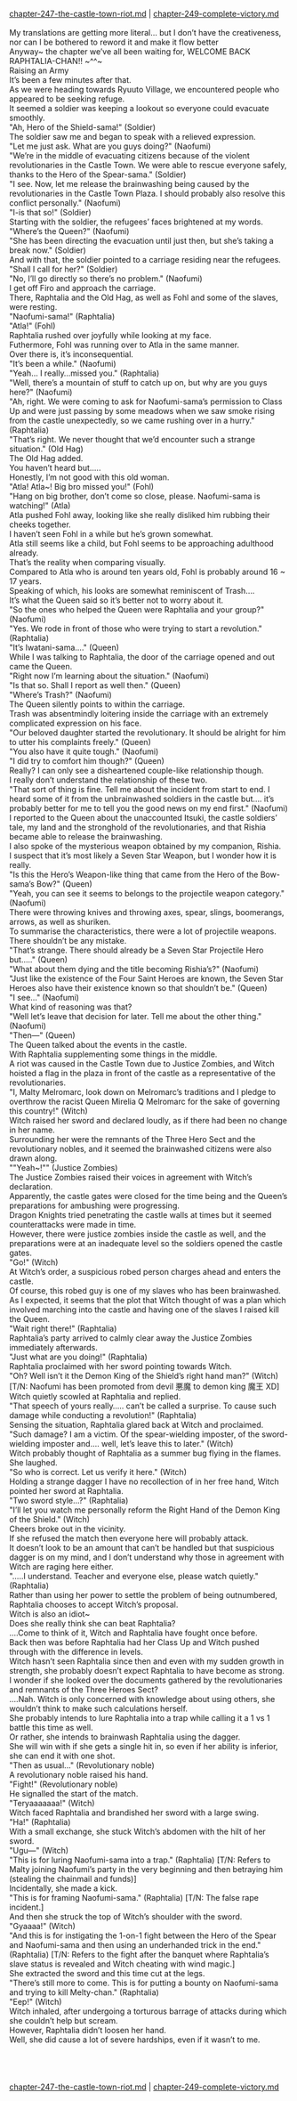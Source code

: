 [chapter-247-the-castle-town-riot.md](./chapter-247-the-castle-town-riot.md) | [chapter-249-complete-victory.md](./chapter-249-complete-victory.md) <br/>
<br/>
My translations are getting more literal… but I don’t have the creativeness, nor can I be bothered to reword it and make it flow better <br/>
Anyway~ the chapter we’ve all been waiting for, WELCOME BACK RAPHTALIA-CHAN!! ~^^~<br/>
Raising an Army<br/>
It’s been a few minutes after that.<br/>
As we were heading towards Ryuuto Village, we encountered people who appeared to be seeking refuge.<br/>
It seemed a soldier was keeping a lookout so everyone could evacuate smoothly.<br/>
"Ah, Hero of the Shield-sama!" (Soldier)<br/>
The soldier saw me and began to speak with a relieved expression.<br/>
"Let me just ask. What are you guys doing?" (Naofumi)<br/>
"We’re in the middle of evacuating citizens because of the violent revolutionaries in the Castle Town. We were able to rescue everyone safely, thanks to the Hero of the Spear-sama." (Soldier)<br/>
"I see. Now, let me release the brainwashing being caused by the revolutionaries in the Castle Town Plaza. I should probably also resolve this conflict personally." (Naofumi)<br/>
"I-is that so!" (Soldier)<br/>
Starting with the soldier, the refugees’ faces brightened at my words.<br/>
"Where’s the Queen?" (Naofumi)<br/>
"She has been directing the evacuation until just then, but she’s taking a break now." (Soldier)<br/>
And with that, the soldier pointed to a carriage residing near the refugees.<br/>
"Shall I call for her?" (Soldier)<br/>
"No, I’ll go directly so there’s no problem." (Naofumi)<br/>
I get off Firo and approach the carriage.<br/>
There, Raphtalia and the Old Hag, as well as Fohl and some of the slaves, were resting.<br/>
"Naofumi-sama!" (Raphtalia)<br/>
"Atla!" (Fohl)<br/>
Raphtalia rushed over joyfully while looking at my face.<br/>
Futhermore, Fohl was running over to Atla in the same manner.<br/>
Over there is, it’s inconsequential.<br/>
"It’s been a while." (Naofumi)<br/>
"Yeah… I really…missed you." (Raphtalia)<br/>
"Well, there’s a mountain of stuff to catch up on, but why are you guys here?" (Naofumi)<br/>
"Ah, right. We were coming to ask for Naofumi-sama’s permission to Class Up and were just passing by some meadows when we saw smoke rising from the castle unexpectedly, so we came rushing over in a hurry." (Raphtalia)<br/>
"That’s right. We never thought that we’d encounter such a strange situation." (Old Hag)<br/>
The Old Hag added.<br/>
You haven’t heard but…..<br/>
Honestly, I’m not good with this old woman.<br/>
"Atla! Atla~! Big bro missed you!" (Fohl)<br/>
"Hang on big brother, don’t come so close, please. Naofumi-sama is watching!" (Atla)<br/>
Atla pushed Fohl away, looking like she really disliked him rubbing their cheeks together.<br/>
I haven’t seen Fohl in a while but he’s grown somewhat.<br/>
Atla still seems like a child, but Fohl seems to be approaching adulthood already.<br/>
That’s the reality when comparing visually.<br/>
Compared to Atla who is around ten years old, Fohl is probably around 16 ~ 17 years.<br/>
Speaking of which, his looks are somewhat reminiscent of Trash….<br/>
It’s what the Queen said so it’s better not to worry about it.<br/>
"So the ones who helped the Queen were Raphtalia and your group?" (Naofumi)<br/>
"Yes. We rode in front of those who were trying to start a revolution." (Raphtalia)<br/>
"It’s Iwatani-sama…." (Queen)<br/>
While I was talking to Raphtalia, the door of the carriage opened and out came the Queen.<br/>
"Right now I’m learning about the situation." (Naofumi)<br/>
"Is that so. Shall I report as well then." (Queen)<br/>
"Where’s Trash?" (Naofumi)<br/>
The Queen silently points to within the carriage.<br/>
Trash was absentmindly loitering inside the carriage with an extremely complicated expression on his face.<br/>
"Our beloved daughter started the revolutionary. It should be alright for him to utter his complaints freely." (Queen)<br/>
"You also have it quite tough." (Naofumi)<br/>
"I did try to comfort him though?" (Queen)<br/>
Really? I can only see a disheartened couple-like relationship though.<br/>
I really don’t understand the relationship of these two.<br/>
"That sort of thing is fine. Tell me about the incident from start to end. I heard some of it from the unbrainwashed soldiers in the castle but…. it’s probably better for me to tell you the good news on my end first." (Naofumi)<br/>
I reported to the Queen about the unaccounted Itsuki, the castle soldiers’ tale, my land and the stronghold of the revolutionaries, and that Rishia became able to release the brainwashing.<br/>
I also spoke of the mysterious weapon obtained by my companion, Rishia.<br/>
I suspect that it’s most likely a Seven Star Weapon, but I wonder how it is really.<br/>
"Is this the Hero’s Weapon-like thing that came from the Hero of the Bow-sama’s Bow?" (Queen)<br/>
"Yeah, you can see it seems to belongs to the projectile weapon category." (Naofumi)<br/>
There were throwing knives and throwing axes, spear, slings, boomerangs, arrows, as well as shuriken.<br/>
To summarise the characteristics, there were a lot of projectile weapons.<br/>
There shouldn’t be any mistake.<br/>
"That’s strange. There should already be a Seven Star Projectile Hero but….." (Queen)<br/>
"What about them dying and the title becoming Rishia’s?" (Naofumi)<br/>
"Just like the existence of the Four Saint Heroes are known, the Seven Star Heroes also have their existence known so that shouldn’t be." (Queen)<br/>
"I see…" (Naofumi)<br/>
What kind of reasoning was that?<br/>
"Well let’s leave that decision for later. Tell me about the other thing." (Naofumi)<br/>
"Then―" (Queen)<br/>
The Queen talked about the events in the castle.<br/>
With Raphtalia supplementing some things in the middle.<br/>
A riot was caused in the Castle Town due to Justice Zombies, and Witch hoisted a flag in the plaza in front of the castle as a representative of the revolutionaries.<br/>
"I, Malty Melromarc, look down on Melromarc’s traditions and I pledge to overthrow the racist Queen Mirelia Q Melromarc for the sake of governing this country!" (Witch)<br/>
Witch raised her sword and declared loudly, as if there had been no change in her name.<br/>
Surrounding her were the remnants of the Three Hero Sect and the revolutionary nobles, and it seemed the brainwashed citizens were also drawn along.<br/>
""Yeah~!"" (Justice Zombies)<br/>
The Justice Zombies raised their voices in agreement with Witch’s declaration.<br/>
Apparently, the castle gates were closed for the time being and the Queen’s preparations for ambushing were progressing.<br/>
Dragon Knights tried penetrating the castle walls at times but it seemed counterattacks were made in time.<br/>
However, there were justice zombies inside the castle as well, and the preparations were at an inadequate level so the soldiers opened the castle gates.<br/>
"Go!" (Witch)<br/>
At Witch’s order, a suspicious robed person charges ahead and enters the castle.<br/>
Of course, this robed guy is one of my slaves who has been brainwashed.<br/>
As I expected, it seems that the plot that Witch thought of was a plan which involved marching into the castle and having one of the slaves I raised kill the Queen.<br/>
"Wait right there!" (Raphtalia)<br/>
Raphtalia’s party arrived to calmly clear away the Justice Zombies immediately afterwards.<br/>
"Just what are you doing!" (Raphtalia)<br/>
Raphtalia proclaimed with her sword pointing towards Witch.<br/>
"Oh? Well isn’t it the Demon King of the Shield’s right hand man?" (Witch) [T/N: Naofumi has been promoted from devil 悪魔 to demon king 魔王 XD]<br/>
Witch quietly scowled at Raphtalia and replied.<br/>
"That speech of yours really….. can’t be called a surprise. To cause such damage while conducting a revolution!" (Raphtalia)<br/>
Sensing the situation, Raphtalia glared back at Witch and proclaimed.<br/>
"Such damage? I am a victim. Of the spear-wielding imposter, of the sword-wielding imposter and…. well, let’s leave this to later." (Witch)<br/>
Witch probably thought of Raphtalia as a summer bug flying in the flames.<br/>
She laughed.<br/>
"So who is correct. Let us verify it here." (Witch)<br/>
Holding a strange dagger I have no recollection of in her free hand, Witch pointed her sword at Raphtalia.<br/>
"Two sword style…?" (Raphtalia)<br/>
"I’ll let you watch me personally reform the Right Hand of the Demon King of the Shield." (Witch)<br/>
Cheers broke out in the vicinity.<br/>
If she refused the match then everyone here will probably attack.<br/>
It doesn’t look to be an amount that can’t be handled but that suspicious dagger is on my mind, and I don’t understand why those in agreement with Witch are raging here either.<br/>
"…..I understand. Teacher and everyone else, please watch quietly." (Raphtalia)<br/>
Rather than using her power to settle the problem of being outnumbered, Raphtalia chooses to accept Witch’s proposal.<br/>
Witch is also an idiot~<br/>
Does she really think she can beat Raphtalia?<br/>
….Come to think of it, Witch and Raphtalia have fought once before.<br/>
Back then was before Raphtalia had her Class Up and Witch pushed through with the difference in levels.<br/>
Witch hasn’t seen Raphtalia since then and even with my sudden growth in strength, she probably doesn’t expect Raphtalia to have become as strong.<br/>
I wonder if she looked over the documents gathered by the revolutionaries and remnants of the Three Heroes Sect?<br/>
….Nah. Witch is only concerned with knowledge about using others, she wouldn’t think to make such calculations herself.<br/>
She probably intends to lure Raphtalia into a trap while calling it a 1 vs 1 battle this time as well.<br/>
Or rather, she intends to brainwash Raphtalia using the dagger.<br/>
She will win with if she gets a single hit in, so even if her ability is inferior, she can end it with one shot.<br/>
"Then as usual…" (Revolutionary noble)<br/>
A revolutionary noble raised his hand.<br/>
"Fight!" (Revolutionary noble)<br/>
He signalled the start of the match.<br/>
"Teryaaaaaaa!" (Witch)<br/>
Witch faced Raphtalia and brandished her sword with a large swing.<br/>
"Ha!" (Raphtalia)<br/>
With a small exchange, she stuck Witch’s abdomen with the hilt of her sword.<br/>
"Ugu―" (Witch)<br/>
"This is for luring Naofumi-sama into a trap." (Raphtalia) [T/N: Refers to Malty joining Naofumi’s party in the very beginning and then betraying him (stealing the chainmail and funds)]<br/>
Incidentally, she made a kick.<br/>
"This is for framing Naofumi-sama." (Raphtalia) [T/N: The false rape incident.]<br/>
And then she struck the top of Witch’s shoulder with the sword.<br/>
"Gyaaaa!" (Witch)<br/>
"And this is for instigating the 1-on-1 fight between the Hero of the Spear and Naofumi-sama and then using an underhanded trick in the end." (Raphtalia) [T/N: Refers to the fight after the banquet where Raphtalia’s slave status is revealed and Witch cheating with wind magic.]<br/>
She extracted the sword and this time cut at the legs.<br/>
"There’s still more to come. This is for putting a bounty on Naofumi-sama and trying to kill Melty-chan." (Raphtalia)<br/>
"Eep!" (Witch)<br/>
Witch inhaled, after undergoing a torturous barrage of attacks during which she couldn’t help but scream.<br/>
However, Raphtalia didn’t loosen her hand.<br/>
Well, she did cause a lot of severe hardships, even if it wasn’t to me.<br/>
<br/>
<br/>
<br/>
<br/>
[chapter-247-the-castle-town-riot.md](./chapter-247-the-castle-town-riot.md) | [chapter-249-complete-victory.md](./chapter-249-complete-victory.md) <br/>

